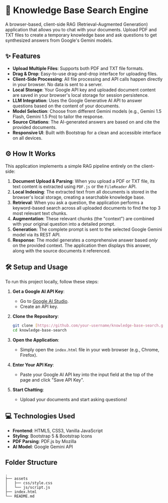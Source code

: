 # 🧠 Knowledge Base Search Engine

A browser-based, client-side RAG (Retrieval-Augmented Generation) application that allows you to chat with your documents. Upload PDF and TXT files to create a temporary knowledge base and ask questions to get synthesized answers from Google's Gemini models.

## ✨ Features

- **Upload Multiple Files**: Supports both PDF and TXT file formats.
- **Drag & Drop**: Easy-to-use drag-and-drop interface for uploading files.
- **Client-Side Processing**: All file processing and API calls happen directly in your browser. No data is sent to a server.
- **Local Storage**: Your Google API key and uploaded document content are saved in your browser's local storage for session persistence.
- **LLM Integration**: Uses the Google Generative AI API to answer questions based on the content of your documents.
- **Model Selection**: Choose from different Gemini models (e.g., Gemini 1.5 Flash, Gemini 1.5 Pro) to tailor the response.
- **Source Citations**: The AI-generated answers are based on and cite the provided documents.
- **Responsive UI**: Built with Bootstrap for a clean and accessible interface on all devices.

## ⚙️ How It Works

This application implements a simple RAG pipeline entirely on the client-side:

1.  **Document Upload & Parsing**: When you upload a PDF or TXT file, its text content is extracted using `PDF.js` or the `FileReader` API.
2.  **Local Indexing**: The extracted text from all documents is stored in the browser's local storage, creating a searchable knowledge base.
3.  **Retrieval**: When you ask a question, the application performs a keyword-based search across all uploaded documents to find the top 3 most relevant text chunks.
4.  **Augmentation**: These relevant chunks (the "context") are combined with your original question into a detailed prompt.
5.  **Generation**: The complete prompt is sent to the selected Google Gemini model via its REST API.
6.  **Response**: The model generates a comprehensive answer based *only* on the provided context. The application then displays this answer, along with the source documents it referenced.

## 🛠️ Setup and Usage

To run this project locally, follow these steps:

1.  **Get a Google AI API Key**:
    * Go to [Google AI Studio](https://aistudio.google.com/app/apikey).
    * Create an API key.

2.  **Clone the Repository**:
    ```bash
    git clone [https://github.com/your-username/knowledge-base-search.git](https://github.com/your-username/knowledge-base-search.git)
    cd knowledge-base-search
    ```

3.  **Open the Application**:
    * Simply open the `index.html` file in your web browser (e.g., Chrome, Firefox).

4.  **Enter Your API Key**:
    * Paste your Google AI API key into the input field at the top of the page and click "Save API Key".

5.  **Start Chatting**:
    * Upload your documents and start asking questions!

## 💻 Technologies Used

-   **Frontend**: HTML5, CSS3, Vanilla JavaScript
-   **Styling**: Bootstrap 5 & Bootstrap Icons
-   **PDF Parsing**: PDF.js by Mozilla
-   **AI Model**: Google Gemini API

## Folder Structure

```
.
├── assets
│   ├── css/style.css
│   └── js/script.js
├── index.html
└── README.md
```